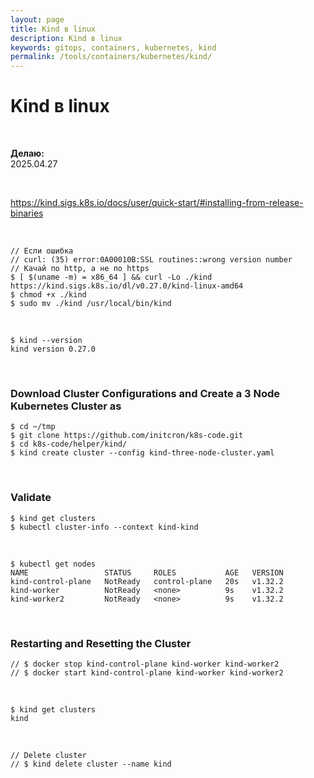 ```yaml
---
layout: page
title: Kind в linux
description: Kind в linux
keywords: gitops, containers, kubernetes, kind
permalink: /tools/containers/kubernetes/kind/
---
```


# Kind в linux

<br/>

**Делаю:**  
2025.04.27

<br/>

https://kind.sigs.k8s.io/docs/user/quick-start/#installing-from-release-binaries

<br/>

```
// Если ошибка
// curl: (35) error:0A00010B:SSL routines::wrong version number
// Качай по http, а не по https
$ [ $(uname -m) = x86_64 ] && curl -Lo ./kind https://kind.sigs.k8s.io/dl/v0.27.0/kind-linux-amd64
$ chmod +x ./kind
$ sudo mv ./kind /usr/local/bin/kind
```

<br/>

```
$ kind --version
kind version 0.27.0
```

<br/>

### Download Cluster Configurations and Create a 3 Node Kubernetes Cluster as

```
$ cd ~/tmp
$ git clone https://github.com/initcron/k8s-code.git
$ cd k8s-code/helper/kind/
$ kind create cluster --config kind-three-node-cluster.yaml
```

<br/>

### Validate

```
$ kind get clusters
$ kubectl cluster-info --context kind-kind
```

<br/>

```
$ kubectl get nodes
NAME                 STATUS     ROLES           AGE   VERSION
kind-control-plane   NotReady   control-plane   20s   v1.32.2
kind-worker          NotReady   <none>          9s    v1.32.2
kind-worker2         NotReady   <none>          9s    v1.32.2
```

<br/>

### Restarting and Resetting the Cluster

```
// $ docker stop kind-control-plane kind-worker kind-worker2
// $ docker start kind-control-plane kind-worker kind-worker2
```

<br/>

```
$ kind get clusters
kind
```

<br/>

```
// Delete cluster
// $ kind delete cluster --name kind
```
